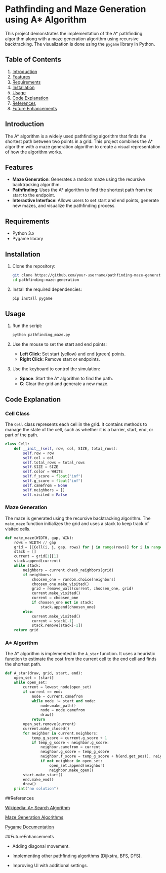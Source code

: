 # Pathfinding and Maze Generation using A* Algorithm

This project demonstrates the implementation of the A* pathfinding algorithm along with a maze generation algorithm using recursive backtracking. The visualization is done using the `pygame` library in Python.

## Table of Contents
1. [Introduction](#introduction)
2. [Features](#features)
3. [Requirements](#requirements)
4. [Installation](#installation)
5. [Usage](#usage)
6. [Code Explanation](#code-explanation)
7. [References](References)
8. [Future Enhancements](#FutureEnhancements)

## Introduction

The A* algorithm is a widely used pathfinding algorithm that finds the shortest path between two points in a grid. This project combines the A* algorithm with a maze generation algorithm to create a visual representation of how the algorithm works.

## Features

- **Maze Generation**: Generates a random maze using the recursive backtracking algorithm.
- **Pathfinding**: Uses the A* algorithm to find the shortest path from the start to the endpoint.
- **Interactive Interface**: Allows users to set start and end points, generate new mazes, and visualize the pathfinding process.

## Requirements

- Python 3.x
- Pygame library

## Installation

1. Clone the repository:
   ```bash
   git clone https://github.com/your-username/pathfinding-maze-generation.git
   cd pathfinding-maze-generation
   ```

2. Install the required dependencies:
   ```bash
   pip install pygame
   ```

## Usage

1. Run the script:
   ```bash
   python pathfinding_maze.py
   ```

2. Use the mouse to set the start and end points:
   - **Left Click**: Set start (yellow) and end (green) points.
   - **Right Click**: Remove start or endpoints.

3. Use the keyboard to control the simulation:
   - **Space**: Start the A* algorithm to find the path.
   - **C**: Clear the grid and generate a new maze.

## Code Explanation

### Cell Class

The `Cell` class represents each cell in the grid. It contains methods to manage the state of the cell, such as whether it is a barrier, start, end, or part of the path.

```python
class Cell:
    def __init__(self, row, col, SIZE, total_rows):
        self.row = row
        self.col = col
        self.total_rows = total_rows
        self.SIZE = SIZE
        self.color = WHITE
        self.f_score = float("inf")
        self.g_score = float("inf")
        self.camefrom = None
        self.neighbors = []
        self.visited = False
```

### Maze Generation

The maze is generated using the recursive backtracking algorithm. The `make_maze` function initializes the grid and uses a stack to keep track of visited cells.

```python
def make_maze(WIDTH, gap, WIN):
    rows = WIDTH // gap
    grid = [[Cell(i, j, gap, rows) for j in range(rows)] for i in range(rows)]
    stack = []
    current = grid[1][1]
    stack.append(current)
    while stack:
        neighbors = current.check_neighbors(grid)
        if neighbors:
            choosen_one = random.choice(neighbors)
            choosen_one.make_visited()
            grid = remove_wall(current, choosen_one, grid)
            current.make_visited()
            current = choosen_one
            if choosen_one not in stack:
                stack.append(choosen_one)
        else:
            current.make_visited()
            current = stack[-1]
            stack.remove(stack[-1])
    return grid
```

### A* Algorithm

The A* algorithm is implemented in the `A_star` function. It uses a heuristic function to estimate the cost from the current cell to the end cell and finds the shortest path.

```python
def A_star(draw, grid, start, end):
    open_set = [start]
    while open_set:
        current = lowest_node(open_set)
        if current == end:
            node = current.camefrom
            while node != start and node:
                node.make_path()
                node = node.camefrom
                draw()
            return
        open_set.remove(current)
        current.make_closed()
        for neighbor in current.neighbors:
            temp_g_score = current.g_score + 1
            if temp_g_score < neighbor.g_score:
                neighbor.camefrom = current
                neighbor.g_score = temp_g_score
                neighbor.f_score = temp_g_score + h(end.get_pos(), neighbor.get_pos())
                if not neighbor in open_set:
                    open_set.append(neighbor)
                    neighbor.make_open()
        start.make_start()
        end.make_end()
        draw()
    print("no solution")
```

##References

 [Wikipedia: A* Search Algorithm](https://en.wikipedia.org/wiki/A*_search_algorithm)

 [Maze Generation Algorithms](https://en.wikipedia.org/wiki/Maze_generation_algorithm)

 [Pygame Documentation](https://www.pygame.org/docs/)

##FutureEnhancements

- Adding diagonal movement.

- Implementing other pathfinding algorithms (Dijkstra, BFS, DFS).

- Improving UI with additional settings.
